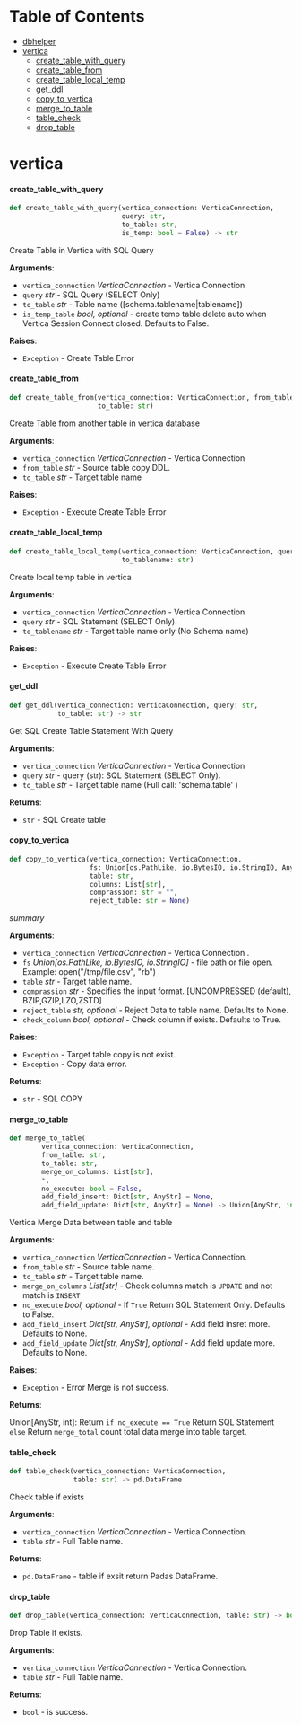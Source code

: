 # Table of Contents

* [dbhelper](https://attapon-th.github.io/dbhelper)
* [vertica](#vertica)
  * [create\_table\_with\_query](#vertica.create_table_with_query)
  * [create\_table\_from](#vertica.create_table_from)
  * [create\_table\_local\_temp](#vertica.create_table_local_temp)
  * [get\_ddl](#vertica.get_ddl)
  * [copy\_to\_vertica](#vertica.copy_to_vertica)
  * [merge\_to\_table](#vertica.merge_to_table)
  * [table\_check](#vertica.table_check)
  * [drop\_table](#vertica.drop_table)

<a id="vertica"></a>

# vertica

<a id="vertica.create_table_with_query"></a>

#### create\_table\_with\_query

```python
def create_table_with_query(vertica_connection: VerticaConnection,
                            query: str,
                            to_table: str,
                            is_temp: bool = False) -> str
```

Create Table in Vertica with SQL Query

**Arguments**:

- `vertica_connection` _VerticaConnection_ - Vertica Connection
- `query` _str_ - SQL Query (SELECT Only)
- `to_table` _str_ - Table name ([schema.tablename|tablename])
- `is_temp_table` _bool, optional_ - create temp table delete auto when Vertica Session Connect closed. Defaults to False.
  

**Raises**:

- `Exception` - Create Table Error

<a id="vertica.create_table_from"></a>

#### create\_table\_from

```python
def create_table_from(vertica_connection: VerticaConnection, from_table: str,
                      to_table: str)
```

Create Table from another table in vertica database

**Arguments**:

- `vertica_connection` _VerticaConnection_ - Vertica Connection
- `from_table` _str_ - Source table copy DDL.
- `to_table` _str_ - Target table name
  

**Raises**:

- `Exception` - Execute Create Table Error

<a id="vertica.create_table_local_temp"></a>

#### create\_table\_local\_temp

```python
def create_table_local_temp(vertica_connection: VerticaConnection, query: str,
                            to_tablename: str)
```

Create local temp table in vertica

**Arguments**:

- `vertica_connection` _VerticaConnection_ - Vertica Connection
- `query` _str_ - SQL Statement (SELECT Only).
- `to_tablename` _str_ - Target table name only (No Schema name)
  

**Raises**:

- `Exception` - Execute Create Table Error

<a id="vertica.get_ddl"></a>

#### get\_ddl

```python
def get_ddl(vertica_connection: VerticaConnection, query: str,
            to_table: str) -> str
```

Get SQL Create Table Statement With Query

**Arguments**:

- `vertica_connection` _VerticaConnection_ - Vertica Connection
- `query` _str_ - query (str): SQL Statement (SELECT Only).
- `to_table` _str_ - Target table name (Full call: 'schema.table' )
  

**Returns**:

- `str` - SQL Create table

<a id="vertica.copy_to_vertica"></a>

#### copy\_to\_vertica

```python
def copy_to_vertica(vertica_connection: VerticaConnection,
                    fs: Union[os.PathLike, io.BytesIO, io.StringIO, Any],
                    table: str,
                    columns: List[str],
                    comprassion: str = "",
                    reject_table: str = None)
```

_summary_

**Arguments**:

- `vertica_connection` _VerticaConnection_ - Vertica Connection .
- `fs` _Union[os.PathLike, io.BytesIO, io.StringIO]_ - file path or file open. Example: open("/tmp/file.csv", "rb")
- `table` _str_ - Target table name.
- `comprassion` _str_ - Specifies the input format. [UNCOMPRESSED (default), BZIP,GZIP,LZO,ZSTD]
- `reject_table` _str, optional_ - Reject Data to table name. Defaults to None.
- `check_column` _bool, optional_ - Check column if exists. Defaults to True.
  

**Raises**:

- `Exception` - Target table copy is not exist.
- `Exception` - Copy data error.
  

**Returns**:

- `str` - SQL COPY

<a id="vertica.merge_to_table"></a>

#### merge\_to\_table

```python
def merge_to_table(
        vertica_connection: VerticaConnection,
        from_table: str,
        to_table: str,
        merge_on_columns: List[str],
        *,
        no_execute: bool = False,
        add_field_insert: Dict[str, AnyStr] = None,
        add_field_update: Dict[str, AnyStr] = None) -> Union[AnyStr, int]
```

Vertica Merge Data between table and table

**Arguments**:

- `vertica_connection` _VerticaConnection_ - Vertica Connection.
- `from_table` _str_ - Source table name.
- `to_table` _str_ - Target table name.
- `merge_on_columns` _List[str]_ - Check columns match is `UPDATE` and not match is `INSERT`
- `no_execute` _bool, optional_ - If `True` Return SQL Statement Only. Defaults to False.
- `add_field_insert` _Dict[str, AnyStr], optional_ - Add field insret more. Defaults to None.
- `add_field_update` _Dict[str, AnyStr], optional_ - Add field update more. Defaults to None.
  

**Raises**:

- `Exception` - Error Merge is not success.
  

**Returns**:

  Union[AnyStr, int]: Return  `if no_execute == True` Return SQL Statement  `else` Return `merge_total` count total data merge into table target.

<a id="vertica.table_check"></a>

#### table\_check

```python
def table_check(vertica_connection: VerticaConnection,
                table: str) -> pd.DataFrame
```

Check table if exists

**Arguments**:

- `vertica_connection` _VerticaConnection_ - Vertica Connection.
- `table` _str_ - Full Table name.
  

**Returns**:

- `pd.DataFrame` - table if exsit return Padas DataFrame.

<a id="vertica.drop_table"></a>

#### drop\_table

```python
def drop_table(vertica_connection: VerticaConnection, table: str) -> bool
```

Drop Table if exists.

**Arguments**:

- `vertica_connection` _VerticaConnection_ - Vertica Connection.
- `table` _str_ - Full Table name.
  

**Returns**:

- `bool` - is success.

